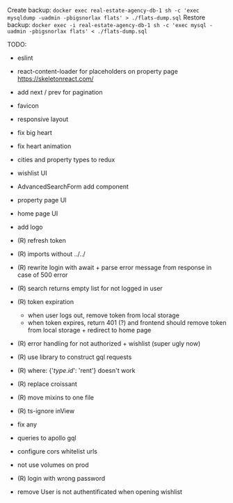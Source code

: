 Create backup: `docker exec real-estate-agency-db-1 sh -c 'exec mysqldump -uadmin -pbigsnorlax flats' > ./flats-dump.sql`
Restore backup: `docker exec -i real-estate-agency-db-1 sh -c 'exec mysql -uadmin -pbigsnorlax flats' < ./flats-dump.sql`

TODO:
- eslint
- react-content-loader for placeholders on property page https://skeletonreact.com/
- add next / prev for pagination
- favicon
- responsive layout
- fix big heart
- fix heart animation
- cities and property types to redux
- wishlist UI
- AdvancedSearchForm add component
- property page UI
- home page UI
- add logo

- (R) refresh token
- (R) imports without ../../
- (R) rewrite login with await + parse error message from response in case of 500 error
- (R) search returns empty list for not logged in user
- (R) token expiration
  - when user logs out, remove token from local storage
  - when token expires, return 401 (?) and frontend should remove token from local storage + redirect to home page
- (R) error handling for not authorized + wishlist (super ugly now)
- (R) use library to construct gql requests
- (R) where: {'$type.id$': 'rent'} doesn't work
- (R) replace croissant
- (R) move mixins to one file
- (R) ts-ignore inView
- fix any
- queries to apollo gql
- configure cors whitelist urls
- not use volumes on prod
- (R) login with wrong password
- remove User is not authentificated when opening wishlist 
